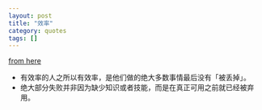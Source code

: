 ```yaml
---
layout: post
title: "效率"
category: quotes
tags: []
---
```


[from here](http://yosefk.com/blog/10x-more-selective.html)

* 有效率的人之所以有效率，是他们做的绝大多数事情最后没有「被丢掉」。
* 绝大部分失败并非因为缺少知识或者技能，而是在真正可用之前就已经被弃用。

